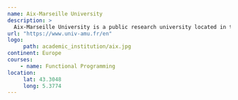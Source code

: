 ```yaml
---
name: Aix-Marseille University
description: >
  Aix-Marseille University is a public research university located in the region of Provence, southern France. 
url: "https://www.univ-amu.fr/en"
logo:
     path: academic_institution/aix.jpg
continent: Europe
courses:
    - name: Functional Programming   
location:
     lat: 43.3048
     long: 5.3774
---
```

